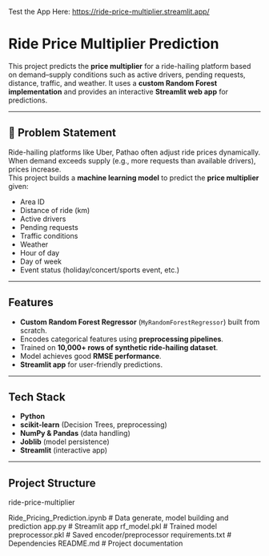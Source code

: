 Test the App Here: https://ride-price-multiplier.streamlit.app/

# Ride Price Multiplier Prediction

This project predicts the **price multiplier** for a ride-hailing platform based on demand–supply conditions such as active drivers, pending requests, distance, traffic, and weather. It uses a **custom Random Forest implementation** and provides an interactive **Streamlit web app** for predictions.  

---

## 📌 Problem Statement  
Ride-hailing platforms like Uber, Pathao often adjust ride prices dynamically. When demand exceeds supply (e.g., more requests than available drivers), prices increase.  
This project builds a **machine learning model** to predict the **price multiplier** given:  

- Area ID  
- Distance of ride (km)  
- Active drivers  
- Pending requests  
- Traffic conditions  
- Weather  
- Hour of day  
- Day of week  
- Event status (holiday/concert/sports event, etc.)  

---

## Features  

- **Custom Random Forest Regressor** (`MyRandomForestRegressor`) built from scratch.  
- Encodes categorical features using **preprocessing pipelines**.  
- Trained on **10,000+ rows of synthetic ride-hailing dataset**.  
- Model achieves good **RMSE performance**.  
- **Streamlit app** for user-friendly predictions.  

---

## Tech Stack  

- **Python**  
- **scikit-learn** (Decision Trees, preprocessing)  
- **NumPy & Pandas** (data handling)  
- **Joblib** (model persistence)  
- **Streamlit** (interactive app)  

---

## Project Structure  

ride-price-multiplier

Ride_Pricing_Prediction.ipynb    # Data generate, model building and prediction
app.py                           # Streamlit app
rf_model.pkl                     # Trained model 
preprocessor.pkl                 # Saved encoder/preprocessor
requirements.txt                 # Dependencies
README.md                        # Project documentation
